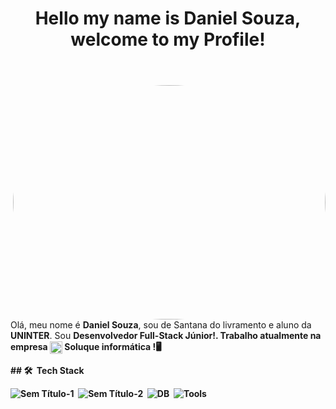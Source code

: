 <header>
    <H1>Hello my name is Daniel Souza, welcome to my Profile!</H1>  
</header>
<body>
  <div border-radius="5px">
    <img align="right" width="500px" height="375px" src="https://raw.githubusercontent.com/trepichio/trepichio/master/assets/code.gif" style="border-radius:50%"/>
  </div>
  <div>
    <p>Olá, meu nome é <b>Daniel Souza</b>, sou de Santana do livramento e aluno da <b>UNINTER</b>. 
Sou <b>Desenvolvedor Full-Stack Júnior!<b/>. Trabalho atualmente na empresa <span color="#455"><img align="center" width="20" src="https://user-images.githubusercontent.com/88730920/158506237-196028d4-d8c9-449f-8075-d2ada14acf28.png"/> Soluque informática !</span>🖥️</p>
  </div>
  
</body>
<body align="left">
## 🛠 &nbsp;Tech Stack

![Sem Título-1](https://user-images.githubusercontent.com/88730920/158503582-cc221fb5-b3d0-43bd-91c5-933f4b51aa93.png)&nbsp;
![Sem Título-2](https://user-images.githubusercontent.com/88730920/158504686-81a4227f-679e-448b-abfe-9e626c9ed69a.png)&nbsp;
![DB](https://user-images.githubusercontent.com/88730920/158504403-83a903d3-4c67-474e-a167-b193e3b6a1c7.png)&nbsp;
![Tools](https://user-images.githubusercontent.com/88730920/158503261-6d7204e6-7ec1-4315-96bf-d5e534f689db.png)&nbsp;
  
</body>




<br>
